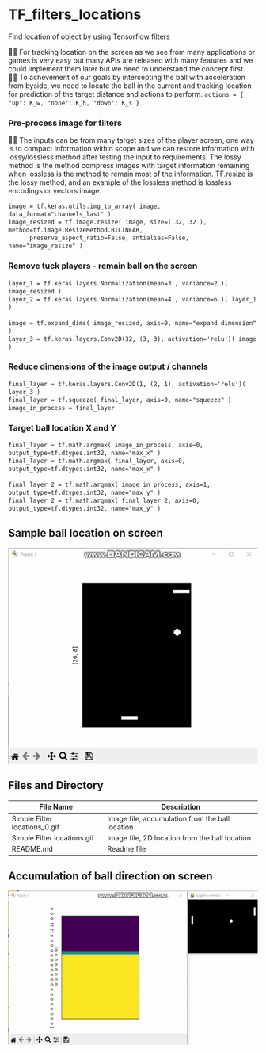 # TF_filters_locations
Find location of object by using Tensorflow filters

🧸💬 For tracking location on the screen as we see from many applications or games is very easy but many APIs are released with many features and we could implement them later but we need to understand the concept first. <br>
👧💬 To achevement of our goals by intercepting the ball with acceleration from byside, we need to locate the ball in the current and tracking location for prediction of the target distance and actions to perform. ```actions = { "up": K_w, "none": K_h, "down": K_s }```

### Pre-process image for filters ###
🐑💬 The inputs can be from many target sizes of the player screen, one way is to compact information within scope and we can restore information with lossy/lossless method after testing the input to requirements. The lossy method is the method compress images with target information remaining when lossless is the method to remain most of the information. TF.resize is the lossy method, and an example of the lossless method is lossless encodings or vectors image.
```
image = tf.keras.utils.img_to_array( image, data_format="channels_last" )
image_resized = tf.image.resize( image, size=( 32, 32 ), method=tf.image.ResizeMethod.BILINEAR, 
      preserve_aspect_ratio=False, antialias=False, name="image_resize" )
```

### Remove tuck players - remain ball on the screen ###
```
layer_1 = tf.keras.layers.Normalization(mean=3., variance=2.)( image_resized )
layer_2 = tf.keras.layers.Normalization(mean=4., variance=6.)( layer_1 )
	
image = tf.expand_dims( image_resized, axis=0, name="expand dimension" )
layer_3 = tf.keras.layers.Conv2D(32, (3, 3), activation='relu')( image )
```

### Reduce dimensions of the image output / channels ###

```
final_layer = tf.keras.layers.Conv2D(1, (2, 1), activation='relu')( layer_3 )
final_layer = tf.squeeze( final_layer, axis=0, name="squeeze" )
image_in_process = final_layer
```

### Target ball location X and Y ###

```
final_layer = tf.math.argmax( image_in_process, axis=0, output_type=tf.dtypes.int32, name="max_x" )
final_layer = tf.math.argmax( final_layer, axis=0, output_type=tf.dtypes.int32, name="max_x" )

final_layer_2 = tf.math.argmax( image_in_process, axis=1, output_type=tf.dtypes.int32, name="max_y" )
final_layer_2 = tf.math.argmax( final_layer_2, axis=0, output_type=tf.dtypes.int32, name="max_y" )
```

## Sample ball location on screen ##

![alt text](https://github.com/jkaewprateep/TF_filters_locations/blob/main/Simple%20Filter%20locations.gif)

## Files and Directory ##

File Name | Description |
--- | --- |
Simple Filter locations_0.gif | Image file, accumulation from the ball location |
Simple Filter locations.gif | Image file, 2D location from the ball location |
README.md | Readme file |

## Accumulation of ball direction on screen ##

![alt text](https://github.com/jkaewprateep/TF_filters_locations/blob/main/Simple%20Filter%20locations_0.gif)
